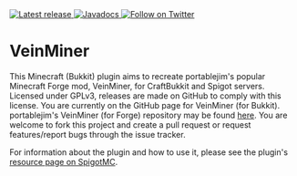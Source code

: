 <a href="https://github.com/2008Choco/VeinMiner/releases/latest" alt="Latest release">
    <img src="https://img.shields.io/github/v/release/2008Choco/VeinMiner?include_prereleases" alt="Latest release">
</a>
<a href="http://choco.wtf/javadocs/veinminer" alt="Javadocs">
    <img src="https://img.shields.io/badge/Javadocs-Regularly_updated-brightgreen" alt="Javadocs"/>
</a>
<a href="https://twitter.com/intent/follow?screen_name=2008Choco_" alt="Follow on Twitter">
    <img src="https://img.shields.io/twitter/follow/2008Choco_?style=social&logo=twitter" alt="Follow on Twitter">
</a>

# VeinMiner

This Minecraft (Bukkit) plugin aims to recreate portablejim's popular Minecraft Forge mod, VeinMiner, for CraftBukkit and Spigot servers. Licensed under GPLv3, releases are made on GitHub to comply with this license. You are currently on the GitHub page for VeinMiner (for Bukkit). portablejim's VeinMiner (for Forge) repository may be found [here](https://github.com/portablejim/VeinMiner). You are welcome to fork this project and create a pull request or request features/report bugs through the issue tracker.

For information about the plugin and how to use it, please see the plugin's [resource page on SpigotMC](https://www.spigotmc.org/resources/12038/).
